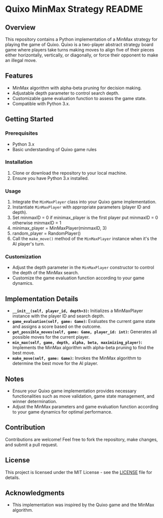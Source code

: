 # Quixo MinMax Strategy README

## Overview
This repository contains a Python implementation of a MinMax strategy for playing the game of Quixo. Quixo is a two-player abstract strategy board game where players take turns making moves to align five of their pieces either horizontally, vertically, or diagonally, or force their opponent to make an illegal move.

## Features
- MinMax algorithm with alpha-beta pruning for decision making.
- Adjustable depth parameter to control search depth.
- Customizable game evaluation function to assess the game state.
- Compatible with Python 3.x.

## Getting Started
### Prerequisites
- Python 3.x
- Basic understanding of Quixo game rules

### Installation
1. Clone or download the repository to your local machine.
2. Ensure you have Python 3.x installed.

### Usage
1. Integrate the `MinMaxPlayer` class into your Quixo game implementation.
2. Instantiate `MinMaxPlayer` with appropriate parameters (player ID and depth).
3. Set minmaxID = 0 if minimax_player is the first player put minmaxID = 0 otherwise minmaxID = 1
4. minimax_player = MinMaxPlayer(minmaxID, 3)
5. random_player = RandomPlayer()
5. Call the `make_move()` method of the `MinMaxPlayer` instance when it's the AI player's turn.

### Customization
- Adjust the depth parameter in the `MinMaxPlayer` constructor to control the depth of the MinMax search.
- Customize the game evaluation function according to your game dynamics.

## Implementation Details
- **`__init__(self, player_id, depth=3)`:** Initializes a MinMaxPlayer instance with the player ID and search depth.
- **`game_evaluation(self, game: Game)`:** Evaluates the current game state and assigns a score based on the outcome.
- **`get_possible_moves(self, game: Game, player_id: int)`:** Generates all possible moves for the current player.
- **`min_max(self, game, depth, alpha, beta, maximizing_player)`:** Implements the MinMax algorithm with alpha-beta pruning to find the best move.
- **`make_move(self, game: Game)`:** Invokes the MinMax algorithm to determine the best move for the AI player.

## Notes
- Ensure your Quixo game implementation provides necessary functionalities such as move validation, game state management, and winner determination.
- Adjust the MinMax parameters and game evaluation function according to your game dynamics for optimal performance.

## Contribution
Contributions are welcome! Feel free to fork the repository, make changes, and submit a pull request.

## License
This project is licensed under the MIT License - see the [LICENSE](LICENSE) file for details.

## Acknowledgments
- This implementation was inspired by the Quixo game and the MinMax algorithm.
